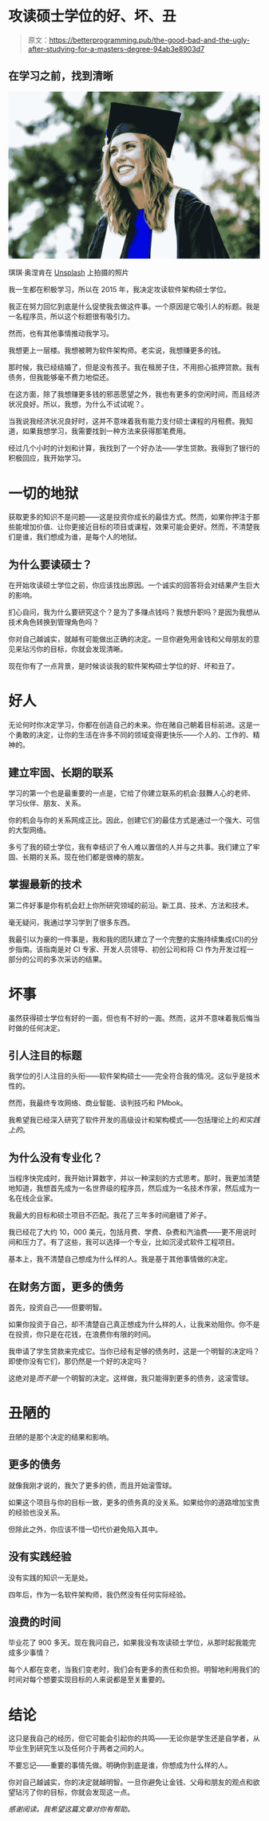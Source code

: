 # 攻读硕士学位的好、坏、丑

> 原文：<https://betterprogramming.pub/the-good-bad-and-the-ugly-after-studying-for-a-masters-degree-94ab3e8903d7>

## 在学习之前，找到清晰

![](img/bb9be450edb29f98559dd6b19c4d6ddc.png)

琪琪·奥涅肯在 [Unsplash](https://unsplash.com/collections/9819294/grad?utm_source=unsplash&utm_medium=referral&utm_content=creditCopyText) 上拍摄的照片

我一生都在积极学习，所以在 2015 年，我决定攻读软件架构硕士学位。

我正在努力回忆到底是什么促使我去做这件事。一个原因是它吸引人的标题。我是一名程序员，所以这个标题很有吸引力。

然而，也有其他事情推动我学习。

我想更上一层楼。我想被聘为软件架构师。老实说，我想赚更多的钱。

那时候，我已经结婚了，但是没有孩子。我在租房子住，不用担心抵押贷款。我有债务，但我能够毫不费力地偿还。

在这方面，除了我想赚更多钱的邪恶愿望之外，我也有更多的空闲时间，而且经济状况良好。所以，我想，为什么不试试呢？。

当我说我经济状况良好时，这并不意味着我有能力支付硕士课程的月租费。我知道，如果我想学习，我需要找到一种方法来获得那笔费用。

经过几个小时的计划和计算，我找到了一个好办法——学生贷款。我得到了银行的积极回应，我开始学习。

# 一切的地狱

获取更多的知识不是问题——这是投资你成长的最佳方式。然而，如果你押注于那些能增加价值、让你更接近目标的项目或课程，效果可能会更好。然而，不清楚我们是谁，我们想成为谁，是每个人的地狱。

## 为什么要读硕士？

在开始攻读硕士学位之前，你应该找出原因。一个诚实的回答将会对结果产生巨大的影响。

扪心自问，我为什么要研究这个？是为了多赚点钱吗？我想升职吗？是因为我想从技术角色转换到管理角色吗？

你对自己越诚实，就越有可能做出正确的决定。一旦你避免用金钱和父母朋友的意见来玷污你的目标，你就会发现清晰。

现在你有了一点背景，是时候谈谈我的软件架构硕士学位的好、坏和丑了。

# 好人

无论何时你决定学习，你都在创造自己的未来。你在赌自己朝着目标前进。这是一个勇敢的决定，让你的生活在许多不同的领域变得更快乐——个人的、工作的、精神的。

## 建立牢固、长期的联系

学习的第一个也是最重要的一点是，它给了你建立联系的机会:鼓舞人心的老师、学习伙伴、朋友、关系。

你的机会与你的关系网成正比。因此，创建它们的最佳方式是通过一个强大、可信的大型网络。

多亏了我的硕士学位，我有幸结识了令人难以置信的人并与之共事。我们建立了牢固、长期的关系。现在他们都是很棒的朋友。

## 掌握最新的技术

第二件好事是你有机会赶上你所研究领域的前沿。新工具、技术、方法和技术。

毫无疑问，我通过学习学到了很多东西。

我最引以为豪的一件事是，我和我的团队建立了一个完整的实施持续集成(CI)的分步指南。该指南是对 CI 专家、开发人员领导、初创公司和将 CI 作为开发过程一部分的公司的多次采访的结果。

# 坏事

虽然获得硕士学位有好的一面，但也有不好的一面。然而，这并不意味着我后悔当时做的任何决定。

## 引人注目的标题

我学位的引人注目的头衔——软件架构硕士——完全符合我的情况。这似乎是技术性的。

然而，我最终专攻网络、商业智能、谈判技巧和 PMbok。

我希望我已经深入研究了软件开发的高级设计和架构模式——包括理论上的*和实践上的*。

## 为什么没有专业化？

当程序快完成时，我开始计算数字，并以一种深刻的方式思考。那时，我更加清楚地知道，我想首先成为一名世界级的程序员，然后成为一名技术作家，然后成为一名在线企业家。

我最大的目标和硕士项目不匹配。我花了三年多时间磨错了斧子。

我已经花了大约 10，000 美元，包括月费、学费、杂费和汽油费——更不用说时间和压力了。有了这些，我可以选择一个专业，比如沉浸式软件工程项目。

基本上，我不清楚自己想成为什么样的人。我是基于其他事情做的决定。

## 在财务方面，更多的债务

首先，投资自己——但要明智。

如果你投资于自己，却不清楚自己真正想成为什么样的人，让我来劝阻你。你不是在投资，你只是在花钱，在浪费你有限的时间。

我申请了学生贷款来完成它。当你已经有足够的债务时，这是一个明智的决定吗？即使你没有它们，那仍然是一个好的决定吗？

这绝对是*而不是*一个明智的决定。这样做，我只能得到更多的债务，这滚雪球。

# 丑陋的

丑陋的是那个决定的结果和影响。

## 更多的债务

就像我刚才说的，我欠了更多的债，而且开始滚雪球。

如果这个项目与你的目标一致，更多的债务真的没关系。如果给你的道路增加宝贵的经验也没关系。

但除此之外，你应该不惜一切代价避免陷入其中。

## 没有实践经验

没有实践的知识一无是处。

四年后，作为一名软件架构师，我仍然没有任何实际经验。

## 浪费的时间

毕业花了 900 多天。现在我问自己，如果我没有攻读硕士学位，从那时起我能完成多少事情？

每个人都在变老，当我们变老时，我们会有更多的责任和负担。明智地利用我们的时间对每个想要实现目标的人来说都是至关重要的。

# 结论

这只是我自己的经历，但它可能会引起你的共鸣——无论你是学生还是自学者，从毕业生到研究生以及任何介于两者之间的人。

不要忘记——重要的事情先做。明确你到底是谁，你想成为什么样的人。

你对自己越诚实，你的决定就越明智。一旦你避免让金钱、父母和朋友的观点和欲望玷污了你的目标，你就会发现这一点。

*感谢阅读。我希望这篇文章对你有帮助。*